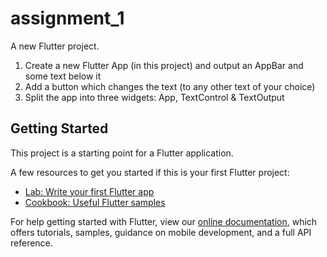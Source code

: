 # assignment_1

A new Flutter project.

  1) Create a new Flutter App (in this project) and output an AppBar and some text below it
  2) Add a button which changes the text (to any other text of your choice) 
  3) Split the app into three widgets: App, TextControl & TextOutput

## Getting Started

This project is a starting point for a Flutter application.

A few resources to get you started if this is your first Flutter project:

- [Lab: Write your first Flutter app](https://flutter.dev/docs/get-started/codelab)
- [Cookbook: Useful Flutter samples](https://flutter.dev/docs/cookbook)

For help getting started with Flutter, view our 
[online documentation](https://flutter.dev/docs), which offers tutorials, 
samples, guidance on mobile development, and a full API reference.
